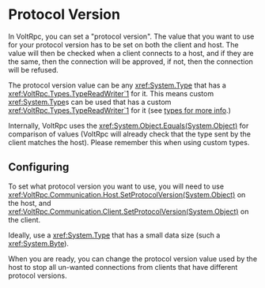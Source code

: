 # Protocol Version

In VoltRpc, you can set a "protocol version". The value that you want to use for your protocol version has to be set on both the client and host. The value will then be checked when a client connects to a host, and if they are the same, then the connection will be approved, if not, then the connection will be refused.

The protocol version value can be any <xref:System.Type> that has a <xref:VoltRpc.Types.TypeReadWriter`1> for it. This means custom <xref:System.Type>s can be used that has a custom <xref:VoltRpc.Types.TypeReadWriter`1> for it (see [types for more info](types.md).)

Internally, VoltRpc uses the <xref:System.Object.Equals(System.Object)> for comparison of values (VoltRpc will already check that the type sent by the client matches the host). Please remember this when using custom types.

## Configuring

To set what protocol version you want to use, you will need to use <xref:VoltRpc.Communication.Host.SetProtocolVersion(System.Object)> on the host, and <xref:VoltRpc.Communication.Client.SetProtocolVersion(System.Object)> on the client.

Ideally, use a <xref:System.Type> that has a small data size (such a <xref:System.Byte>).

When you are ready, you can change the protocol version value used by the host to stop all un-wanted connections from clients that have different protocol versions.